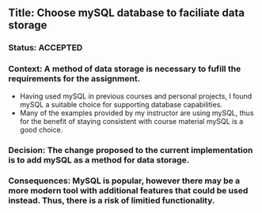 ## Title: Choose mySQL database to faciliate data storage 
### Status: ACCEPTED
### Context: A method of data storage is necessary to fufill the requirements for the assignment. 
* Having used mySQL in previous courses and personal projects, I found mySQL a suitable choice for supporting database capabilities.
* Many of the examples provided by my instructor are using mySQL, thus for the benefit of staying consistent with course material mySQL is a good choice.
### Decision: The change proposed to the current implementation is to add mySQL as a method for data storage.
### Consequences: MySQL is popular, however there may be a more modern tool with additional features that could be used instead. Thus, there is a risk of limitied functionality.
